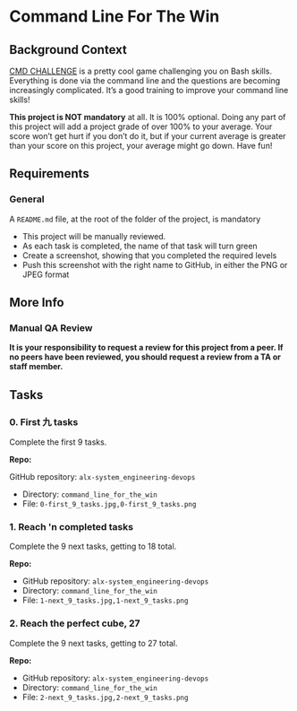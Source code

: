 # Command Line For The Win

## Background Context

<a href="https://intranet.alxswe.com/rltoken/a83_NOBEtXgFr1Yqej0HYA">CMD CHALLENGE</a> is a pretty cool game challenging you on Bash skills. Everything is done via the command line and the questions are becoming increasingly complicated. It’s a good training to improve your command line skills!

**This project is NOT mandatory** at all. It is 100% optional. Doing any part of this project will add a project grade of over 100% to your average. Your score won’t get hurt if you don’t do it, but if your current average is greater than your score on this project, your average might go down. Have fun!

## Requirements

### General

A ```README.md``` file, at the root of the folder of the project, is mandatory
* This project will be manually reviewed.
* As each task is completed, the name of that task will turn green
* Create a screenshot, showing that you completed the required levels
* Push this screenshot with the right name to GitHub, in either the PNG or JPEG format

## More Info

### Manual QA Review

**It is your responsibility to request a review for this project from a peer. If no peers have been reviewed, you should request a review from a TA or staff member.**

## Tasks

### 0. First 九 tasks

Complete the first 9 tasks.

**Repo:**

GitHub repository: ```alx-system_engineering-devops```
* Directory: ```command_line_for_the_win```
* File: ```0-first_9_tasks.jpg,0-first_9_tasks.png```

### 1. Reach 'n completed tasks

Complete the 9 next tasks, getting to 18 total.

**Repo:**

* GitHub repository: ```alx-system_engineering-devops```
* Directory: ```command_line_for_the_win```
* File: ```1-next_9_tasks.jpg,1-next_9_tasks.png```

### 2. Reach the perfect cube, 27

Complete the 9 next tasks, getting to 27 total.

**Repo:**

* GitHub repository: ```alx-system_engineering-devops```
* Directory: ```command_line_for_the_win```
* File: ```2-next_9_tasks.jpg,2-next_9_tasks.png```
